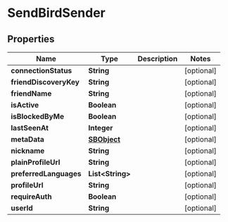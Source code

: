 

# SendBirdSender


## Properties

| Name | Type | Description | Notes |
|------------ | ------------- | ------------- | -------------|
|**connectionStatus** | **String** |  |  [optional] |
|**friendDiscoveryKey** | **String** |  |  [optional] |
|**friendName** | **String** |  |  [optional] |
|**isActive** | **Boolean** |  |  [optional] |
|**isBlockedByMe** | **Boolean** |  |  [optional] |
|**lastSeenAt** | **Integer** |  |  [optional] |
|**metaData** | [**SBObject**](SBObject.md) |  |  [optional] |
|**nickname** | **String** |  |  [optional] |
|**plainProfileUrl** | **String** |  |  [optional] |
|**preferredLanguages** | **List&lt;String&gt;** |  |  [optional] |
|**profileUrl** | **String** |  |  [optional] |
|**requireAuth** | **Boolean** |  |  [optional] |
|**userId** | **String** |  |  [optional] |



